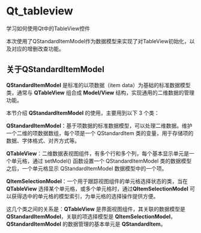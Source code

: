 # Qt_tableview
  学习如何使用Qt中的TableView控件
  
  本次使用了QStandardItemModel作为数据模型来实现了对TableView初始化，以及对应的增删改查功能。
  
## 关于QStandardItemModel

  **QStandardItemModel** 是标准的以项数据（item data）为基础的标准数据模型类，通常与 **QTableView** 组合成 **Model/View** 结构，实现通用的二维数据的管理功能。

  本节介绍 **QStandardltemModel** 的使用，主要用到以下 3 个类：

  **QStandardItemModel**：基于项数据的标准数据模型，可以处理二维数据。维护一个二维的项数据数组，每个项是一个 QStandardltem 类的变量，用于存储项的数据、字体格式、对齐方式等。
  
  **QTableView**：二维数据表视图组件，有多个行和多个列，每个基本显示单元是一个单元格，通过 setModel() 函数设置一个 QStandardItemModel 类的数据模型之后，一个单元格显示   QStandardItemModel 数据模型中的一个项。
  
  **QItemSelectionModel**：一个用于跟踪视图组件的单元格选择状态的类，当在**QTableView** 选择某个单元格，或多个单元格时，通过**QItemSelectionModel** 可以获得选中的单元格的模型索引，为单元格的选择操作提供方便。
  
这几个类之间的关系是：**QTableView** 是界面视图组件，其关联的数据模型是 **QStandardItemModel**，关联的项选择模型是 **QItemSelectionModel**，**QStandardItemModel** 的数据管理的基本单元是 **QStandardItem**。


